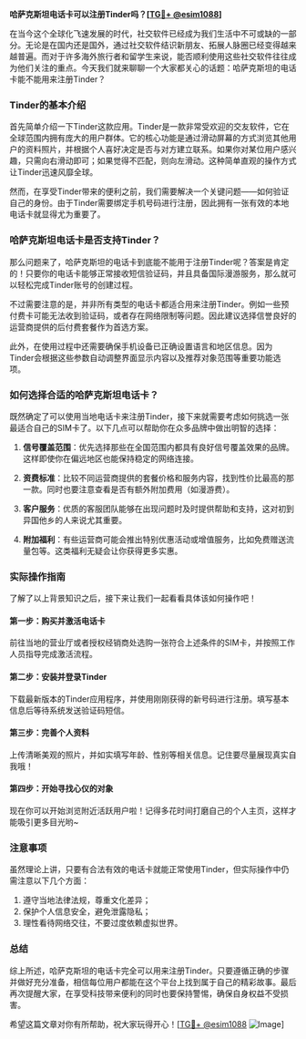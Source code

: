 **哈萨克斯坦电话卡可以注册Tinder吗？[[TG💪+ @esim1088](https://t.me/s/esim1088)]**

在当今这个全球化飞速发展的时代，社交软件已经成为我们生活中不可或缺的一部分。无论是在国内还是国外，通过社交软件结识新朋友、拓展人脉圈已经变得越来越普遍。而对于许多海外旅行者和留学生来说，能否顺利使用这些社交软件往往成为他们关注的重点。今天我们就来聊聊一个大家都关心的话题：哈萨克斯坦的电话卡能不能用来注册Tinder？

### Tinder的基本介绍

首先简单介绍一下Tinder这款应用。Tinder是一款非常受欢迎的交友软件，它在全球范围内拥有庞大的用户群体。它的核心功能是通过滑动屏幕的方式浏览其他用户的资料照片，并根据个人喜好决定是否与对方建立联系。如果你对某位用户感兴趣，只需向右滑动即可；如果觉得不匹配，则向左滑动。这种简单直观的操作方式让Tinder迅速风靡全球。

然而，在享受Tinder带来的便利之前，我们需要解决一个关键问题——如何验证自己的身份。由于Tinder需要绑定手机号码进行注册，因此拥有一张有效的本地电话卡就显得尤为重要了。

### 哈萨克斯坦电话卡是否支持Tinder？

那么问题来了，哈萨克斯坦的电话卡到底能不能用于注册Tinder呢？答案是肯定的！只要你的电话卡能够正常接收短信验证码，并且具备国际漫游服务，那么就可以轻松完成Tinder账号的创建过程。

不过需要注意的是，并非所有类型的电话卡都适合用来注册Tinder。例如一些预付费卡可能无法收到验证码，或者存在网络限制等问题。因此建议选择信誉良好的运营商提供的后付费套餐作为首选方案。

此外，在使用过程中还需要确保手机设备已正确设置语言和地区信息。因为Tinder会根据这些参数自动调整界面显示内容以及推荐对象范围等重要功能选项。

### 如何选择合适的哈萨克斯坦电话卡？

既然确定了可以使用当地电话卡来注册Tinder，接下来就需要考虑如何挑选一张最适合自己的SIM卡了。以下几点可以帮助你在众多品牌中做出明智的选择：

1. **信号覆盖范围**：优先选择那些在全国范围内都具有良好信号覆盖效果的品牌。这样即使你在偏远地区也能保持稳定的网络连接。
   
2. **资费标准**：比较不同运营商提供的套餐价格和服务内容，找到性价比最高的那一款。同时也要注意查看是否有额外附加费用（如漫游费）。
   
3. **客户服务**：优质的客服团队能够在出现问题时及时提供帮助和支持，这对初到异国他乡的人来说尤其重要。
   
4. **附加福利**：有些运营商可能会推出特别优惠活动或增值服务，比如免费赠送流量包等。这类福利无疑会让你获得更多实惠。

### 实际操作指南

了解了以上背景知识之后，接下来让我们一起看看具体该如何操作吧！

#### 第一步：购买并激活电话卡
前往当地的营业厅或者授权经销商处选购一张符合上述条件的SIM卡，并按照工作人员指导完成激活流程。

#### 第二步：安装并登录Tinder
下载最新版本的Tinder应用程序，并使用刚刚获得的新号码进行注册。填写基本信息后等待系统发送验证码短信。

#### 第三步：完善个人资料
上传清晰美观的照片，并如实填写年龄、性别等相关信息。记住要尽量展现真实自我哦！

#### 第四步：开始寻找心仪的对象
现在你可以开始浏览附近活跃用户啦！记得多花时间打磨自己的个人主页，这样才能吸引更多目光哟~

### 注意事项

虽然理论上讲，只要有合法有效的电话卡就能正常使用Tinder，但实际操作中仍需注意以下几个方面：

1. 遵守当地法律法规，尊重文化差异；
2. 保护个人信息安全，避免泄露隐私；
3. 理性看待网络交往，不要过度依赖虚拟世界。

### 总结

综上所述，哈萨克斯坦的电话卡完全可以用来注册Tinder。只要遵循正确的步骤并做好充分准备，相信每位用户都能在这个平台上找到属于自己的精彩故事。最后再次提醒大家，在享受科技带来便利的同时也要保持警惕，确保自身权益不受损害。

希望这篇文章对你有所帮助，祝大家玩得开心！[[TG💪+ @esim1088](https://t.me/s/esim1088) ![Image](https://i.postimg.cc/4NQfJmqS/Snipaste-2025-05-13-00-14-12.png)]